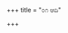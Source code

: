 +++
title = "೦೧ ಆದಿ"

+++


<div class="js_include " url="/kannaDa/padya/kumAra-vyAsa-bhArata/vishvAsa-prastuti/01_Adi/_index.md"  newLevelForH1="3" includeTitle="true"  > </div>